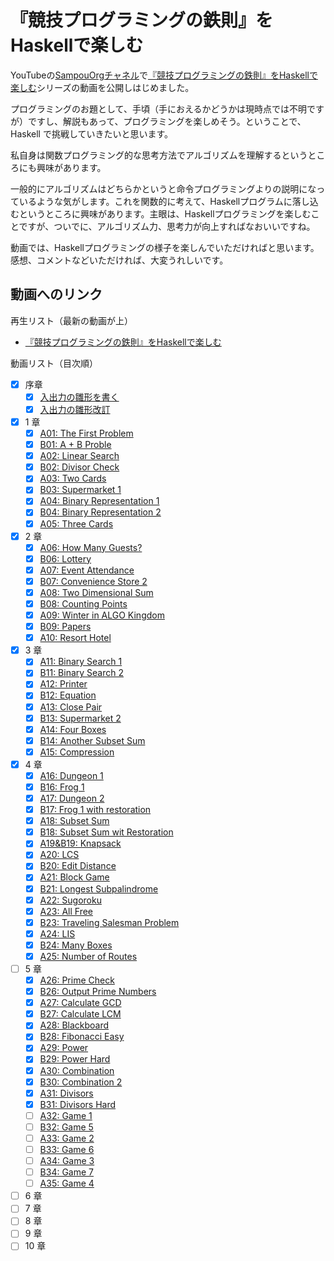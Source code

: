 # 『競技プログラミングの鉄則』をHaskellで楽しむ

YouTubeの[SampouOrgチャネル](youtube.com/@SampouOrg)で[『競技プログラミングの鉄則』をHaskellで楽しむ](https://youtube.com/playlist?list=PLmilE0iwpTVuBPYT5ZRuVGaf_PXUofwDk)シリーズの動画を公開しはじめました。

プログラミングのお題として、手頃（手におえるかどうかは現時点では不明ですが）ですし、解説もあって、プログラミングを楽しめそう。ということで、Haskell で挑戦していきたいと思います。

私自身は関数プログラミング的な思考方法でアルゴリズムを理解するというところにも興味があります。

一般的にアルゴリズムはどちらかというと命令プログラミングよりの説明になっているような気がします。これを関数的に考えて、Haskellプログラムに落し込むというところに興味があります。主眼は、Haskellプログラミングを楽しむことですが、ついでに、アルゴリズム力、思考力が向上すればなおいいですね。

動画では、Haskellプログラミングの様子を楽しんでいただければと思います。感想、コメントなどいただければ、大変うれしいです。

## 動画へのリンク

再生リスト（最新の動画が上）
- [『競技プログラミングの鉄則』をHaskellで楽しむ](https://youtube.com/playlist?list=PLmilE0iwpTVuBPYT5ZRuVGaf_PXUofwDk)

動画リスト（目次順）
- [x] 序章
    - [x] [入出力の雛形を書く](https://youtu.be/DLrNo26foiw)
    - [x] [入出力の雛形改訂](https://youtu.be/QEViVLAChYo)
- [x] 1 章
    - [x] [A01: The First Problem](https://youtu.be/5yHmgo2mybs)
    - [x] [B01: A + B Proble](https://youtu.be/R-2rDO9Mbi0)
    - [x] [A02: Linear Search](https://youtu.be/wboLyWwGDXM)
    - [x] [B02: Divisor Check](https://youtu.be/sz_b2TkAchI)
    - [x] [A03: Two Cards](https://youtu.be/wwQ3FDnLsYI)
    - [x] [B03: Supermarket 1](https://youtu.be/BRbLqYCN6to)
    - [x] [A04: Binary Representation 1](https://youtu.be/mB7J31F7PV0)
    - [x] [B04: Binary Representation 2](https://youtu.be/PI2ltR8w4Us)
    - [x] [A05: Three Cards](https://youtu.be/qjPcOtFXGBg)

- [x] 2 章
    - [x] [A06: How Many Guests?](https://youtu.be/CYTRqX_UAyw)
    - [x] [B06: Lottery](https://youtu.be/arLAU-6gotE)
    - [x] [A07: Event Attendance](https://youtu.be/UFHMs9b0ceQ)
    - [x] [B07: Convenience Store 2](https://youtu.be/JDySOCctVbs)
    - [x] [A08: Two Dimensional Sum](https://youtu.be/h-OUrRzfdN4)
    - [x] [B08: Counting Points](https://youtu.be/TsSzOP8W-UU)
    - [x] [A09: Winter in ALGO Kingdom](https://youtu.be/mXEvEBkYqdM)
    - [x] [B09: Papers]()
    - [x] [A10: Resort Hotel]()
- [x] 3 章
    - [x] [A11: Binary Search 1](https://youtu.be/StLFc9C8cls)
    - [x] [B11: Binary Search 2](https://youtu.be/Pr_H3a5cAqo)
    - [x] [A12: Printer](https://youtu.be/_H0uJq2EUpQ)
    - [x] [B12: Equation](https://youtu.be/d5YPYlKcbxo)
    - [x] [A13: Close Pair](https://youtu.be/KiXQVixpamg)
    - [x] [B13: Supermarket 2](https://youtu.be/kw_KKNjFcW0)
    - [x] [A14: Four Boxes](https://youtu.be/EkviHcjPodg)
    - [x] [B14: Another Subset Sum](https://youtu.be/Fh2ivzJaivw)
    - [x] [A15: Compression](https://youtu.be/-YQ2kh8zSSs)
- [x] 4 章
    - [x] [A16: Dungeon 1](https://youtu.be/2qD_iIPUiJQ)
    - [x] [B16: Frog 1](https://youtu.be/u9HP2gK2htM)
    - [x] [A17: Dungeon 2](https://youtu.be/D8_qEjed1DA)
    - [x] [B17: Frog 1 with restoration](https://youtu.be/HCEk2rmTVyM)
    - [x] [A18: Subset Sum](https://youtu.be/_VOrVrIIDtM)
    - [x] [B18: Subset Sum wit Restoration](https://youtu.be/LAJ67RJ7qhU)
    - [x] [A19&B19: Knapsack](https://youtu.be/xqOMAWVGvZw)
    - [x] [A20: LCS](https://youtu.be/X3Tlty-tHfo)
    - [x] [B20: Edit Distance](https://youtu.be/RNQKMiAIzJ0)
    - [x] [A21: Block Game](https://youtu.be/AWfa8EduYyQ)
    - [x] [B21: Longest Subpalindrome](https://youtu.be/YzvLyTIUcdM)
    - [x] [A22: Sugoroku](https://youtu.be/jDguOuEKW1U)
    - [x] [A23: All Free](https://youtu.be/3wZYgYiEGso)
    - [x] [B23: Traveling Salesman Problem](https://youtu.be/IFjPWcbVa0A)
    - [x] [A24: LIS](https://youtu.be/3Kl4yhPl82w)
    - [x] [B24: Many Boxes](https://youtu.be/HpnXCm5B2lw)
    - [x] [A25: Number of Routes](https://youtu.be/_OSXko4Gd4k)
- [ ] 5 章
    - [x] [A26: Prime Check](https://youtu.be/C1oKkWvHnAE)
    - [x] [B26: Output Prime Numbers](https://youtu.be/C1oKkWvHnAE)
    - [x] [A27: Calculate GCD](https://youtu.be/pOhBuX6VVr8)
    - [x] [B27: Calculate LCM](https://youtu.be/pOhBuX6VVr8)
    - [x] [A28: Blackboard](https://youtu.be/2Uhoj0rpoXM)
    - [x] [B28: Fibonacci Easy](https://youtu.be/hkw2fpRzAWU)
    - [x] [A29: Power](https://youtu.be/ttAiKXzEm5k)
    - [x] [B29: Power Hard](https://youtu.be/ttAiKXzEm5k)
    - [x] [A30: Combination](https://youtu.be/e7BuJ1kDVCE)
    - [x] [B30: Combination 2](https://youtu.be/e7BuJ1kDVCE)
    - [x] [A31: Divisors](https://youtu.be/VviPbuQ6Ezw)
    - [x] [B31: Divisors Hard](https://youtu.be/VviPbuQ6Ezw)
    - [ ] [A32: Game 1]()
    - [ ] [B32: Game 5]()
    - [ ] [A33: Game 2]()
    - [ ] [B33: Game 6]()
    - [ ] [A34: Game 3]()
    - [ ] [B34: Game 7]()
    - [ ] [A35: Game 4]()
- [ ] 6 章
- [ ] 7 章
- [ ] 8 章
- [ ] 9 章
- [ ] 10 章
